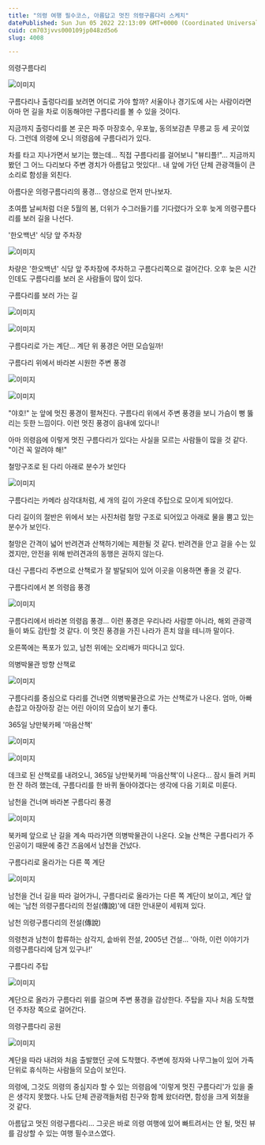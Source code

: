 ```yaml
---
title: "의령 여행 필수코스, 아름답고 멋진 의령구름다리 스케치"
datePublished: Sun Jun 05 2022 22:13:09 GMT+0000 (Coordinated Universal Time)
cuid: cm703jvvs000109jp048zd5o6
slug: 4008

---
```



의령구름다리

![이미지](https://cdn.hashnode.com/res/hashnode/image/upload/v1739255018728/8b22af94-17e1-4ec5-8879-7f8fef8c7fd9.jpeg)

구름다리나 출렁다리를 보려면 어디로 가야 할까? 서울이나 경기도에 사는 사람이라면 아마 먼 길을 차로 이동해야만 구름다리를 볼 수 있을 것이다.

지금까지 출렁다리를 본 곳은 파주 마장호수, 우포늪, 동의보감촌 무릉교 등 세 곳이었다. 그런데 의령에 오니 의령읍에 구름다리가 있다.

차를 타고 지나가면서 보기는 했는데... 직접 구름다리를 걸어보니 "뷰티플!"... 지금까지 봤던 그 어느 다리보다 주변 경치가 아름답고 멋있다!.. 내 앞에 가던 단체 관광객들이 큰소리로 함성을 외친다.

아름다운 의령구름다리의 풍경... 영상으로 먼저 만나보자.

초여름 날씨처럼 더운 5월의 봄, 더위가 수그러들기를 기다렸다가 오후 늦게 의령구름다리를 보러 길을 나선다.

'한오백년' 식당 앞 주차장

![이미지](https://cdn.hashnode.com/res/hashnode/image/upload/v1739255021106/6af1738d-2595-4b23-82ca-0bd5cc70e37b.jpeg)

차량은 '한오백년' 식당 앞 주차장에 주차하고 구름다리쪽으로 걸어간다. 오후 늦은 시간인데도 구름다리를 보러 온 사람들이 많이 있다.

구름다리를 보러 가는 길

![이미지](https://cdn.hashnode.com/res/hashnode/image/upload/v1739255023367/f0913225-05d7-481e-838c-5299412f47ca.jpeg)

![이미지](https://cdn.hashnode.com/res/hashnode/image/upload/v1739255025415/8ce9ef46-695e-4fc9-b8c3-0c7e01fbed1f.jpeg)

구름다리로 가는 계단... 계단 위 풍경은 어떤 모습일까!

구름다리 위에서 바라본 시원한 주변 풍경

![이미지](https://cdn.hashnode.com/res/hashnode/image/upload/v1739255027713/27c36268-1f24-4e74-b11d-88f80c335b8a.jpeg)

![이미지](https://cdn.hashnode.com/res/hashnode/image/upload/v1739255030054/c8ab2aea-f551-4e93-84a9-d258990ca706.jpeg)

"야호!" 눈 앞에 멋진 풍경이 펼쳐진다. 구름다리 위에서 주변 풍경을 보니 가슴이 뻥 뚫리는 듯한 느낌이다. 이런 멋진 풍경이 읍내에 있다니!

아마 의령읍에 이렇게 멋진 구름다리가 있다는 사실을 모르는 사람들이 많을 것 같다. "이건 꼭 알려야 해!"

철망구조로 된 다리 아래로 분수가 보인다

![이미지](https://cdn.hashnode.com/res/hashnode/image/upload/v1739255032759/763f5b57-4c15-4b1f-b128-e3e03aee6e0e.jpeg)

구름다리는 카메라 삼각대처럼, 세 개의 길이 가운데 주탑으로 모이게 되어있다.

다리 길이의 절반은 위에서 보는 사진처럼 철망 구조로 되어있고 아래로 물을 뿜고 있는 분수가 보인다.

철망은 간격이 넓어 반려견과 산책하기에는 제한될 것 같다. 반려견을 안고 걸을 수는 있겠지만, 안전을 위해 반려견과의 동행은 권하지 않는다.

대신 구름다리 주변으로 산책로가 잘 발달되어 있어 이곳을 이용하면 좋을 것 같다.

구름다리에서 본 의령읍 풍경

![이미지](https://cdn.hashnode.com/res/hashnode/image/upload/v1739255035211/c4ebaab0-0138-48f3-8b3d-df73a64ca94a.jpeg)

구름다리에서 바라본 의령읍 풍경... 이런 풍경은 우리나라 사람뿐 아니라, 해외 관광객들이 봐도 감탄할 것 같다. 이 멋진 풍경을 가진 나라가 흔치 않을 테니까 말이다.

오른쪽에는 폭포가 있고, 남천 위에는 오리배가 떠다니고 있다.

의병박물관 방향 산책로

![이미지](https://cdn.hashnode.com/res/hashnode/image/upload/v1739255037378/3df12f9a-695a-4877-985d-5ce2d97af9a7.jpeg)

구름다리를 중심으로 다리를 건너면 의병박물관으로 가는 산책로가 나온다. 엄마, 아빠 손잡고 아장아장 걷는 어린 아이의 모습이 보기 좋다.

365일 낭만북카페 '마음산책'

![이미지](https://cdn.hashnode.com/res/hashnode/image/upload/v1739255039583/6142ce25-c3ae-42ff-ae7c-ebfc0dd2f168.jpeg)

![이미지](https://cdn.hashnode.com/res/hashnode/image/upload/v1739255042266/c5f7ec75-c5fe-4c6a-986b-7729207850b7.jpeg)

데크로 된 산책로를 내려오니, 365일 낭만북카페 '마음산책'이 나온다... 잠시 들려 커피 한 잔 하려 했는데, 구름다리를 한 바퀴 돌아야겠다는 생각에 다음 기회로 미룬다.

남천을 건너며 바라본 구름다리 풍경

![이미지](https://cdn.hashnode.com/res/hashnode/image/upload/v1739255044627/b530b628-a061-4491-b3ac-9fd10351aab8.jpeg)

북카페 앞으로 난 길을 계속 따라가면 의병박물관이 나온다. 오늘 산책은 구름다리가 주인공이기 때문에 중간 즈음에서 남천을 건넜다.

구름다리로 올라가는 다른 쪽 계단

![이미지](https://cdn.hashnode.com/res/hashnode/image/upload/v1739255046977/6426cb0c-51b8-4ff7-a3d0-56a7df355753.jpeg)

남천을 건너 길을 따라 걸어가니, 구름다리로 올라가는 다른 쪽 계단이 보이고, 계단 앞에는 '남천 의령구름다리의 전설(傳說)'에 대한 안내문이 세워져 있다.

남천 의령구름다리의 전설(傳說)

의령천과 남천이 합류하는 삼각지, 솥바위 전설, 2005년 건설... '아하, 이런 이야기가 의령구름다리에 담겨 있구나!'

구름다리 주탑

![이미지](https://cdn.hashnode.com/res/hashnode/image/upload/v1739255049346/90fc8efc-8f85-4c74-8267-879ce74ed348.jpeg)

계단으로 올라가 구름다리 위를 걸으며 주변 풍경을 감상한다. 주탑을 지나 처음 도착했던 주차장 쪽으로 걸어간다.

의령구름다리 공원

![이미지](https://cdn.hashnode.com/res/hashnode/image/upload/v1739255051451/45267632-6372-427e-bdeb-ffddeda9c5bd.jpeg)

계단을 따라 내려와 처음 출발했던 곳에 도착했다. 주변에 정자와 나무그늘이 있어 가족 단위로 휴식하는 사람들의 모습이 보인다.

의령에, 그것도 의령의 중심지라 할 수 있는 의령읍에 '이렇게 멋진 구름다리'가 있을 줄은 생각지 못했다. 나도 단체 관광객들처럼 친구와 함께 왔더라면, 함성을 크게 외쳤을 것 같다.

아름답고 멋진 의령구름다리... 그곳은 바로 의령 여행에 있어 빠트려서는 안 될, 멋진 뷰를 감상할 수 있는 여행 필수코스였다.